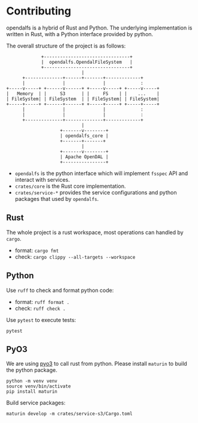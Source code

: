# Contributing

opendalfs is a hybrid of Rust and Python. The underlying implementation is written in Rust, with a Python interface provided by python.

The overall structure of the project is as follows:

```text
             +--------------------------------+
             |  opendalfs.OpendalFileSystem   |
             +--------------------------------+
                            |
      +--------------+------+-------+-------------+
      |              |              |             :
+-----v-----+ +------v------+ +-----v-----+ +-----v-----+
|   Memory  | |     S3      | |     FS    | |    ...    |
| FileSystem| | FileSystem  | | FileSystem| | FileSystem|
+-----+-----+ +------+------+ +-----+-----+ +-----+-----+
      |              |              |             :
      |              |              |             :
      +--------------+--------------+-------------+
                            |
                    +-------v--------+
                    | opendalfs_core |
                    +-------+-------+
                            |
                    +-------v--------+
                    | Apache OpenDAL |
                    +----------------+
```

- `opendalfs` is the python interface which will implement `fsspec` API and interact with services.
- `crates/core` is the Rust core implementation.
- `crates/service-*` provides the service configurations and python packages that used by `opendalfs`.

## Rust

The whole project is a rust workspace, most operations can handled by `cargo`.

- format: `cargo fmt`
- check: `cargo clippy --all-targets --workspace`

## Python

Use `ruff` to check and format python code:

- format: `ruff format .`
- check: `ruff check .`

Use `pytest` to execute tests:

```shell
pytest
```

## PyO3

We are using [pyo3](https://pyo3.rs/) to call rust from python. Please install `maturin` to build the python package.

```shell
python -m venv venv
source venv/bin/activate
pip install maturin
```

Build service packages:

```shell
maturin develop -m crates/service-s3/Cargo.toml
```
